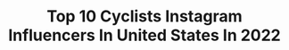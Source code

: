 ---
title: Top 10 Cyclists Instagram Influencers In United States In 2022
description: >-
  Find top cyclists Instagram influencers in United States in 2022. Most popular hashtags: #cycling #tuesday #photography.
platform: Instagram
hits: 179
text_top: Analyze the best Instagram profiles on inBeat.
text_bottom: Our platform aggregates 179 Instagram influencers like this in United States for you to pitch.
profiles:
  - username: "woutvanaert"
    fullname: >-
      Wout van Aert
    bio: >-
      💍 Sarah 🚴‍♂️ Cyclist @jumbovisma_road 🚀 @RedBullBE athlete #GivesYouWings ✌🏼 Godfather of @towalkagain 🗣 'Stilstaan is achteruitgaan' #All4Goolie
    location: "United States"
    followers: 375307
    engagement: 1308
    commentsToLikes: 0.014181
    id: ck0tw2nspdr8w0i192v7k3gis
    verified: true
    hashtags: "#samenwinnen, #comeback, #corona, #socialdistancing"
  - username: "dr.gunnarsdottir"
    fullname: >-
      Cyclist & Psychologist
    bio: >-
      Cyclist 🚴🏻‍♀️ | Researcher | Psychologist 🤓| @hincapiesports @maurten_official @tifosioptics @irwincycling 📩 dr.gunnarsdottir@gmail.com
    location: "United States"
    followers: 41822
    engagement: 289
    commentsToLikes: 0.040546
    id: ckaou127pybqy0i78lm16az2e
    verified: false
    hashtags: "#active, #fitlife, #cyclinglife, #icelandisopen"
  - username: "lukerowe1990"
    fullname: >-
      Luke Rowe
    bio: >-
      Cyclist Team Ineos ! Mega 👌🏻
    location: "United States"
    followers: 77075
    engagement: 821
    commentsToLikes: 0.008056
    id: ck55p0bzi9jc20i119tnk9ell
    verified: true
    hashtags: "#gutter, #waffles"
  - username: "zack_knudsen"
    fullname: >-
      z a c k | k n u d s e n
    bio: >-
      photog. husband. friend. son. brother. cat dad. husker vol. cyclist. • 📸 Sony A7iii • Canon AE-1 • 📍Nashville - quarantined
    location: "United States"
    followers: 5390
    engagement: 729
    commentsToLikes: 0.088892
    id: ck5hpivm1rg1k0i11f4t23vhq
    verified: false
    hashtags: "#natgeoyourshot, #shows, #nashville, #usa"
  - username: "lawsoncraddock"
    fullname: >-
      Lawson Craddock
    bio: >-
      Professional Cyclist for EF Education First Texas Forever
    location: "United States"
    followers: 33506
    engagement: 653
    commentsToLikes: 0.013765
    id: ck0w5x8ry5vs40i19icr7dy6i
    verified: false
    hashtags: "#channel71, #choosecycling, #duckpower"
  - username: "king_iz"
    fullname: >-
      Isabel King
    bio: >-
      D1 soccer-> trading floor-> business school-> pro triathlete-> cyclist? Sure. Why not?? Ride bikes hard. Smile as much as possible. Wear orange. 🧡🚲⚡️
    location: "United States"
    followers: 6637
    engagement: 1297
    commentsToLikes: 0.051325
    id: ckaownu5i9nre0i78jt33ckl0
    verified: false
    hashtags: "#climbmountains, #gofastdontdie, #staysilly, #thankful"
  - username: "tejayvangarderen"
    fullname: >-
      Tejay van Garderen
    bio: >-
      Cyclist for EF Education First. Sports fan (Love my Denver Broncos and Nuggets). Father of 2 amazing girls.
    location: "United States"
    followers: 18179
    engagement: 663
    commentsToLikes: 0.015312
    id: ck14giz1e5go20i19lp9mow6p
    verified: false
    hashtags: "#wellness, #zoom, #socialdistancing, #vittoria"
  - username: "ayesuppose"
    fullname: >-
      Ayesha Rosena Anna McGowan 🦊
    bio: >-
      Pro Road Cyclist for Liv Racing | Advocate for better representation for POC in the bike industry. #AQuickBrownFox #RepresentationMatters #LivRacing
    location: "United States"
    followers: 31226
    engagement: 516
    commentsToLikes: 0.013876
    id: ck5q09xud4z170i11xtmpdi8a
    verified: false
    hashtags: "#aquickbrownfox, #sponsored, #representationmatters, #theblackfoxes"
  - username: "ryanatkinsdiet"
    fullname: >-
      Ryan Atkins
    bio: >-
      Canadian 🇨🇦 Runner, climber, cyclist, OCR athlete, World Champion. Passionate about being outside and pushing myself.
    location: "United States"
    followers: 46362
    engagement: 319
    commentsToLikes: 0.015911
    id: ck5hghoqo2tn20i11zzk46jmi
    verified: false
    hashtags: "#goldentrailchampionship, #battleofthefittest, #spartan, #spartanpro"
  - username: "datpielife"
    fullname: >-
      DPKxPIE
    bio: >-
      PADRE HUSBAND LA BASED PHOTOGRAPHER SOMETIME CYCLIST WANNABE CAR ENTHUSIAST BOOKING DM OR EMAIL ME. DPKXPIE@GMAIL.COM
    location: "United States"
    followers: 5876
    engagement: 787
    commentsToLikes: 0.026028
    id: ck55n1g1i59ws0i11yo2s56eq
    verified: false
    hashtags: "#kookt"
---